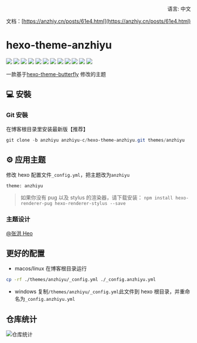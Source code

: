 <div align="right">
  语言:
  中文
</div>

文档：[https://anzhiy.cn/posts/61e4.html](https://anzhiy.cn/posts/61e4.html)

# hexo-theme-anzhiyu

![](https://img02.anzhiy.cn/adminuploads/1/2022/12/28/63abc3dab5a29.png!blogimg)
![](https://img02.anzhiy.cn/adminuploads/1/2022/12/28/63abc3dac6e62.png!blogimg)
![](https://img02.anzhiy.cn/adminuploads/1/2022/12/28/63abc3daee9b8.png!blogimg)
![](https://img02.anzhiy.cn/adminuploads/1/2022/12/28/63abc3daef07a.png!blogimg)
![](https://img02.anzhiy.cn/adminuploads/1/2022/12/28/63abc3daf4019.png!blogimg)
![](https://img02.anzhiy.cn/adminuploads/1/2022/12/28/63abc3daf1a87.png!blogimg)
![](https://img02.anzhiy.cn/adminuploads/1/2022/12/28/63abc3db096a3.png!blogimg)
![](https://img02.anzhiy.cn/adminuploads/1/2022/12/28/63abc3db075fb.png!blogimg)
![](https://img02.anzhiy.cn/adminuploads/1/2022/12/28/63abc3db0998c.png!blogimg)
![](https://img02.anzhiy.cn/adminuploads/1/2022/12/28/63abc3db09f9b.png!blogimg)
![](https://img02.anzhiy.cn/adminuploads/1/2022/12/28/63abc3db09650.png!blogimg)
![](https://img02.anzhiy.cn/adminuploads/1/2022/12/28/63abc3db09c62.png!blogimg)

一款基于[hexo-theme-butterfly](https://github.com/jerryc127/hexo-theme-butterfly) 修改的主题

## 💻 安裝

### Git 安裝

在博客根目录里安装最新版【推荐】

```powershell
git clone -b anzhiyu anzhiyu-c/hexo-theme-anzhiyu.git themes/anzhiyu
```

## ⚙ 应用主题

修改 hexo 配置文件`_config.yml`，把主题改为`anzhiyu`

```
theme: anzhiyu
```

> 如果你没有 pug 以及 stylus 的渲染器，请下载安装： `npm install hexo-renderer-pug hexo-renderer-stylus --save`

### 主题设计

[@张洪 Heo](https://github.com/zhheo)

## 更好的配置

- macos/linux
  在博客根目录运行

```bash
cp -rf ./themes/anzhiyu/_config.yml ./_config.anzhiyu.yml
```

- windows
  复制`/themes/anzhiyu/_config.yml`此文件到 hexo 根目录，并重命名为`_config.anzhiyu.yml`

## 仓库统计

![仓库统计](https://repobeats.axiom.co/api/embed/60fcf455cd02123aebe6249deabf8d48e3debcae.svg "Repobeats analytics image")
